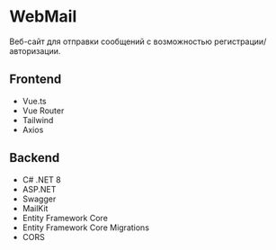 # WebMail
Веб-сайт для отправки сообщений с возможностью регистрации/авторизации.

## Frontend
* Vue.ts
* Vue Router
* Tailwind
* Axios

## Backend
* C# .NET 8
* ASP.NET
* Swagger
* MailKit
* Entity Framework Core
* Entity Framework Core Migrations
* CORS